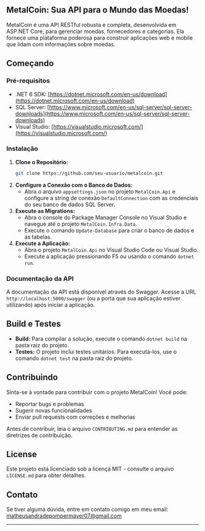 ## MetalCoin: Sua API para o Mundo das Moedas!

MetalCoin é uma API RESTful robusta e completa, desenvolvida em ASP.NET Core, para gerenciar moedas, fornecedores e categorias. Ela fornece uma plataforma poderosa para construir aplicações web e mobile que lidam com informações sobre moedas.

## Começando

### Pré-requisitos

- .NET 6 SDK: [https://dotnet.microsoft.com/en-us/download](https://dotnet.microsoft.com/en-us/download)
- SQL Server: [https://www.microsoft.com/en-us/sql-server/sql-server-downloads](https://www.microsoft.com/en-us/sql-server/sql-server-downloads)
- Visual Studio: [https://visualstudio.microsoft.com/](https://visualstudio.microsoft.com/)

### Instalação

1. **Clone o Repositório:**
   ```bash
   git clone https://github.com/seu-usuario/metalcoin.git
   ```
2. **Configure a Conexão com o Banco de Dados:**
   - Abra o arquivo `appsettings.json` no projeto `MetalCoin.Api` e configure a string de conexão `DefaultConnection` com as credenciais do seu banco de dados SQL Server.
3. **Execute as Migrations:**
   - Abra o console do Package Manager Console no Visual Studio e navegue até o projeto `MetalCoin.Infra.Data`.
   - Execute o comando `Update-Database` para criar o banco de dados e as tabelas.
4. **Execute a Aplicação:**
   - Abra o projeto `MetalCoin.Api` no Visual Studio Code ou Visual Studio.
   - Execute a aplicação pressionando F5 ou usando o comando `dotnet run`.

### Documentação da API

A documentação da API está disponível através do Swagger. Acesse a URL `http://localhost:5000/swagger` (ou a porta que sua aplicação estiver utilizando) após iniciar a aplicação.

## Build e Testes

- **Build:** Para compilar a solução, execute o comando `dotnet build` na pasta raiz do projeto.
- **Testes:** O projeto inclui testes unitários. Para executá-los, use o comando `dotnet test` na pasta raiz do projeto.

## Contribuindo

Sinta-se à vontade para contribuir com o projeto MetalCoin! Você pode:

- Reportar bugs e problemas
- Sugerir novas funcionalidades
- Enviar pull requests com correções e melhorias

Antes de contribuir, leia o arquivo `CONTRIBUTING.md` para entender as diretrizes de contribuição.

## License

Este projeto está licenciado sob a licença MIT - consulte o arquivo `LICENSE.md` para obter detalhes.

## Contato

Se tiver alguma dúvida, entre em contato comigo em meu email: matheusandradepompermayer07@gmail.com

---
